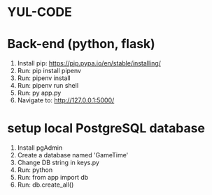 # YUL-CODE

# Back-end (python, flask)

1. Install pip: https://pip.pypa.io/en/stable/installing/
2. Run: pip install pipenv
3. Run: pipenv install
4. Run: pipenv run shell
5. Run: py app.py
6. Navigate to: http://127.0.0.1:5000/

# setup local PostgreSQL database
1. Install pgAdmin
2. Create a database named 'GameTime'
3. Change DB string in keys.py
4. Run: python
5. Run: from app import db
6. Run: db.create_all()
